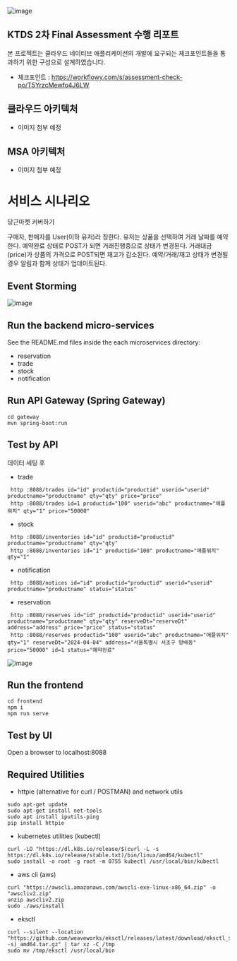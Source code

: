 ![image](https://github.com/hj0210/secondhand-transaction/assets/68845747/68f567d6-21d1-495b-b910-befc388a3a11)

## KTDS 2차 Final Assessment 수행 리포트
본 프로젝트는 클라우드 네이티브 애플리케이션의 개발에 요구되는 체크포인트들을 통과하기 위한 구성으로 설계하였습니다.
- 체크포인트 : https://workflowy.com/s/assessment-check-po/T5YrzcMewfo4J6LW
  
## 클라우드 아키텍처
- 이미지 첨부 예정
## MSA 아키텍처
- 이미지 첨부 예정

# 서비스 시나리오
당근마켓 커버하기

구매자, 판매자를 User(이하 유저)라 칭한다.
유저는 상품을 선택하여 거래 날짜를 예약한다.
예약완료 상태로 POST가 되면 거래진행중으로 상태가 변경된다.
거래대금(price)가 상품의 가격으로 POST되면 재고가 감소된다.
예약/거래/재고 상태가 변경될 경우 알림과 함께 상태가 업데이트된다.

## Event Storming
![image](https://github.com/hj0210/secondhand-transaction/assets/68845747/9a650292-74e8-4172-83d0-2a4c7c1b36d1)

## Run the backend micro-services
See the README.md files inside the each microservices directory:

- reservation
- trade
- stock
- notification


## Run API Gateway (Spring Gateway)
```
cd gateway
mvn spring-boot:run
```

## Test by API
데이터 세팅 후
- trade 
```
 http :8088/trades id="id" productid="productid" userid="userid" productname="productname" qty="qty" price="price"
 http :8088/trades id=1 productid="100" userid="abc" productname="애플워치" qty="1" price="50000"
```
- stock
```
 http :8088/inventories id="id" productid="productid" productname="productname" qty="qty"
 http :8088/inventories id="1" productid="100" productname="애플워치" qty="1"
```
- notification
```
 http :8088/notices id="id" productid="productid" userid="userid" productname="productname" status="status" 
```

- reservation
```
 http :8088/reserves id="id" productid="productid" userid="userid" productname="productname" qty="qty" reserveDt="reserveDt" address="address" price="price" status="status"
 http :8088/reserves productid="100" userid="abc" productname="애플워치" qty="1" reserveDt="2024-04-04" address="서울특별시 서초구 방배동" price="50000" id=1 status="예약완료" 
```

![image](https://github.com/hj0210/secondhand-transaction/assets/68845747/1f374cf6-5e01-4fe6-9119-39a700b63a58)

## Run the frontend
```
cd frontend
npm i
npm run serve
```

## Test by UI
Open a browser to localhost:8088

## Required Utilities

- httpie (alternative for curl / POSTMAN) and network utils
```
sudo apt-get update
sudo apt-get install net-tools
sudo apt install iputils-ping
pip install httpie
```

- kubernetes utilities (kubectl)
```
curl -LO "https://dl.k8s.io/release/$(curl -L -s https://dl.k8s.io/release/stable.txt)/bin/linux/amd64/kubectl"
sudo install -o root -g root -m 0755 kubectl /usr/local/bin/kubectl
```

- aws cli (aws)
```
curl "https://awscli.amazonaws.com/awscli-exe-linux-x86_64.zip" -o "awscliv2.zip"
unzip awscliv2.zip
sudo ./aws/install
```

- eksctl 
```
curl --silent --location "https://github.com/weaveworks/eksctl/releases/latest/download/eksctl_$(uname -s)_amd64.tar.gz" | tar xz -C /tmp
sudo mv /tmp/eksctl /usr/local/bin
```

